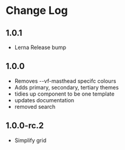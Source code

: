 # Change Log

## 1.0.1

* Lerna Release bump

## 1.0.0

* Removes --vf-masthead specifc colours
* Adds primary, secondary, tertiary themes
* tidies up component to be one template
* updates documentation
* removed search

## 1.0.0-rc.2

* Simplify grid
